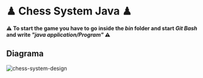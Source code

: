 # ♟ Chess System Java ♟
#### ⚠ To start the game you have to go inside the *bin* folder and start *Git Bash* and write *"java application/Program"* ⚠
## Diagrama
![chess-system-design](https://user-images.githubusercontent.com/89430801/156904625-67fb1526-2b85-4be5-8f44-c684127d5cdc.png)
